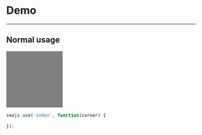 # Demo

---

## Normal usage

<div id="target" style="width:150px;height:150px;background:gray;"></div>

````javascript
seajs.use('index', function(corner) {

});
````
